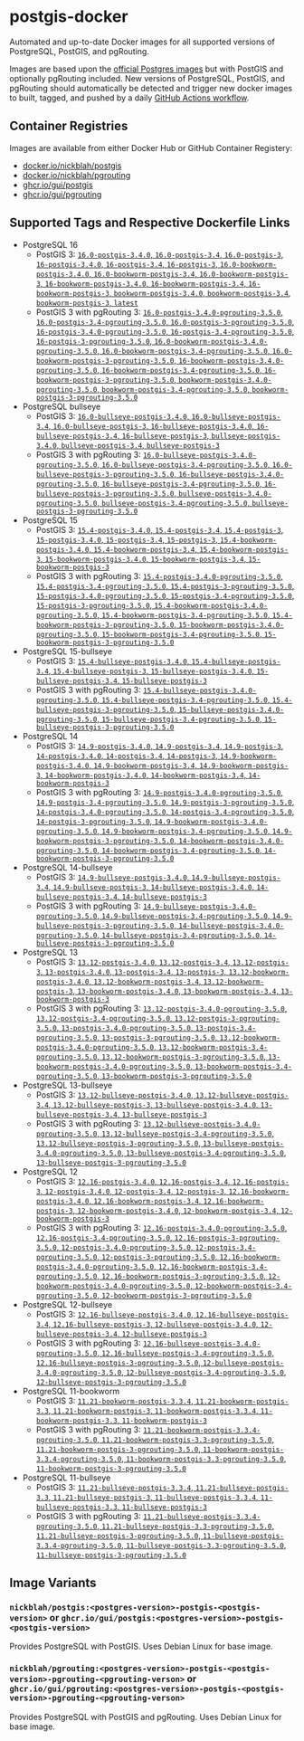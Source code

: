 # postgis-docker

Automated and up-to-date Docker images for all supported versions of PostgreSQL, PostGIS, and pgRouting.

Images are based upon the [official Postgres images](https://hub.docker.com/_/postgres) but with PostGIS and optionally pgRouting included. New versions of PostgreSQL, PostGIS, and pgRouting should automatically be detected and trigger new docker images to built, tagged, and pushed by a daily [GitHub Actions workflow](https://github.com/GUI/postgis-docker/blob/main/.github/workflows/main.yml).

## Container Registries

Images are available from either Docker Hub or GitHub Container Registery:

- [docker.io/nickblah/postgis](https://hub.docker.com/r/nickblah/postgis)
- [docker.io/nickblah/pgrouting](https://hub.docker.com/r/nickblah/pgrouting)
- [ghcr.io/gui/postgis](https://github.com/users/GUI/packages/container/package/postgis)
- [ghcr.io/gui/pgrouting](https://github.com/users/GUI/packages/container/package/pgrouting)

## Supported Tags and Respective Dockerfile Links

- PostgreSQL 16
  - PostGIS 3: [`16.0-postgis-3.4.0`, `16.0-postgis-3.4`, `16.0-postgis-3`, `16-postgis-3.4.0`, `16-postgis-3.4`, `16-postgis-3`, `16.0-bookworm-postgis-3.4.0`, `16.0-bookworm-postgis-3.4`, `16.0-bookworm-postgis-3`, `16-bookworm-postgis-3.4.0`, `16-bookworm-postgis-3.4`, `16-bookworm-postgis-3`, `bookworm-postgis-3.4.0`, `bookworm-postgis-3.4`, `bookworm-postgis-3`, `latest`](https://github.com/GUI/variant-docker/blob/main/16/bookworm/postgis-3/Dockerfile)
  - PostGIS 3 with pgRouting 3: [`16.0-postgis-3.4.0-pgrouting-3.5.0`, `16.0-postgis-3.4-pgrouting-3.5.0`, `16.0-postgis-3-pgrouting-3.5.0`, `16-postgis-3.4.0-pgrouting-3.5.0`, `16-postgis-3.4-pgrouting-3.5.0`, `16-postgis-3-pgrouting-3.5.0`, `16.0-bookworm-postgis-3.4.0-pgrouting-3.5.0`, `16.0-bookworm-postgis-3.4-pgrouting-3.5.0`, `16.0-bookworm-postgis-3-pgrouting-3.5.0`, `16-bookworm-postgis-3.4.0-pgrouting-3.5.0`, `16-bookworm-postgis-3.4-pgrouting-3.5.0`, `16-bookworm-postgis-3-pgrouting-3.5.0`, `bookworm-postgis-3.4.0-pgrouting-3.5.0`, `bookworm-postgis-3.4-pgrouting-3.5.0`, `bookworm-postgis-3-pgrouting-3.5.0`](https://github.com/GUI/variant-docker/blob/main/16/bookworm/postgis-3-pgrouting-3/Dockerfile)
- PostgreSQL bullseye
  - PostGIS 3: [`16.0-bullseye-postgis-3.4.0`, `16.0-bullseye-postgis-3.4`, `16.0-bullseye-postgis-3`, `16-bullseye-postgis-3.4.0`, `16-bullseye-postgis-3.4`, `16-bullseye-postgis-3`, `bullseye-postgis-3.4.0`, `bullseye-postgis-3.4`, `bullseye-postgis-3`](https://github.com/GUI/variant-docker/blob/main/16/bullseye/postgis-3/Dockerfile)
  - PostGIS 3 with pgRouting 3: [`16.0-bullseye-postgis-3.4.0-pgrouting-3.5.0`, `16.0-bullseye-postgis-3.4-pgrouting-3.5.0`, `16.0-bullseye-postgis-3-pgrouting-3.5.0`, `16-bullseye-postgis-3.4.0-pgrouting-3.5.0`, `16-bullseye-postgis-3.4-pgrouting-3.5.0`, `16-bullseye-postgis-3-pgrouting-3.5.0`, `bullseye-postgis-3.4.0-pgrouting-3.5.0`, `bullseye-postgis-3.4-pgrouting-3.5.0`, `bullseye-postgis-3-pgrouting-3.5.0`](https://github.com/GUI/variant-docker/blob/main/16/bullseye/postgis-3-pgrouting-3/Dockerfile)
- PostgreSQL 15
  - PostGIS 3: [`15.4-postgis-3.4.0`, `15.4-postgis-3.4`, `15.4-postgis-3`, `15-postgis-3.4.0`, `15-postgis-3.4`, `15-postgis-3`, `15.4-bookworm-postgis-3.4.0`, `15.4-bookworm-postgis-3.4`, `15.4-bookworm-postgis-3`, `15-bookworm-postgis-3.4.0`, `15-bookworm-postgis-3.4`, `15-bookworm-postgis-3`](https://github.com/GUI/variant-docker/blob/main/15/bookworm/postgis-3/Dockerfile)
  - PostGIS 3 with pgRouting 3: [`15.4-postgis-3.4.0-pgrouting-3.5.0`, `15.4-postgis-3.4-pgrouting-3.5.0`, `15.4-postgis-3-pgrouting-3.5.0`, `15-postgis-3.4.0-pgrouting-3.5.0`, `15-postgis-3.4-pgrouting-3.5.0`, `15-postgis-3-pgrouting-3.5.0`, `15.4-bookworm-postgis-3.4.0-pgrouting-3.5.0`, `15.4-bookworm-postgis-3.4-pgrouting-3.5.0`, `15.4-bookworm-postgis-3-pgrouting-3.5.0`, `15-bookworm-postgis-3.4.0-pgrouting-3.5.0`, `15-bookworm-postgis-3.4-pgrouting-3.5.0`, `15-bookworm-postgis-3-pgrouting-3.5.0`](https://github.com/GUI/variant-docker/blob/main/15/bookworm/postgis-3-pgrouting-3/Dockerfile)
- PostgreSQL 15-bullseye
  - PostGIS 3: [`15.4-bullseye-postgis-3.4.0`, `15.4-bullseye-postgis-3.4`, `15.4-bullseye-postgis-3`, `15-bullseye-postgis-3.4.0`, `15-bullseye-postgis-3.4`, `15-bullseye-postgis-3`](https://github.com/GUI/variant-docker/blob/main/15/bullseye/postgis-3/Dockerfile)
  - PostGIS 3 with pgRouting 3: [`15.4-bullseye-postgis-3.4.0-pgrouting-3.5.0`, `15.4-bullseye-postgis-3.4-pgrouting-3.5.0`, `15.4-bullseye-postgis-3-pgrouting-3.5.0`, `15-bullseye-postgis-3.4.0-pgrouting-3.5.0`, `15-bullseye-postgis-3.4-pgrouting-3.5.0`, `15-bullseye-postgis-3-pgrouting-3.5.0`](https://github.com/GUI/variant-docker/blob/main/15/bullseye/postgis-3-pgrouting-3/Dockerfile)
- PostgreSQL 14
  - PostGIS 3: [`14.9-postgis-3.4.0`, `14.9-postgis-3.4`, `14.9-postgis-3`, `14-postgis-3.4.0`, `14-postgis-3.4`, `14-postgis-3`, `14.9-bookworm-postgis-3.4.0`, `14.9-bookworm-postgis-3.4`, `14.9-bookworm-postgis-3`, `14-bookworm-postgis-3.4.0`, `14-bookworm-postgis-3.4`, `14-bookworm-postgis-3`](https://github.com/GUI/variant-docker/blob/main/14/bookworm/postgis-3/Dockerfile)
  - PostGIS 3 with pgRouting 3: [`14.9-postgis-3.4.0-pgrouting-3.5.0`, `14.9-postgis-3.4-pgrouting-3.5.0`, `14.9-postgis-3-pgrouting-3.5.0`, `14-postgis-3.4.0-pgrouting-3.5.0`, `14-postgis-3.4-pgrouting-3.5.0`, `14-postgis-3-pgrouting-3.5.0`, `14.9-bookworm-postgis-3.4.0-pgrouting-3.5.0`, `14.9-bookworm-postgis-3.4-pgrouting-3.5.0`, `14.9-bookworm-postgis-3-pgrouting-3.5.0`, `14-bookworm-postgis-3.4.0-pgrouting-3.5.0`, `14-bookworm-postgis-3.4-pgrouting-3.5.0`, `14-bookworm-postgis-3-pgrouting-3.5.0`](https://github.com/GUI/variant-docker/blob/main/14/bookworm/postgis-3-pgrouting-3/Dockerfile)
- PostgreSQL 14-bullseye
  - PostGIS 3: [`14.9-bullseye-postgis-3.4.0`, `14.9-bullseye-postgis-3.4`, `14.9-bullseye-postgis-3`, `14-bullseye-postgis-3.4.0`, `14-bullseye-postgis-3.4`, `14-bullseye-postgis-3`](https://github.com/GUI/variant-docker/blob/main/14/bullseye/postgis-3/Dockerfile)
  - PostGIS 3 with pgRouting 3: [`14.9-bullseye-postgis-3.4.0-pgrouting-3.5.0`, `14.9-bullseye-postgis-3.4-pgrouting-3.5.0`, `14.9-bullseye-postgis-3-pgrouting-3.5.0`, `14-bullseye-postgis-3.4.0-pgrouting-3.5.0`, `14-bullseye-postgis-3.4-pgrouting-3.5.0`, `14-bullseye-postgis-3-pgrouting-3.5.0`](https://github.com/GUI/variant-docker/blob/main/14/bullseye/postgis-3-pgrouting-3/Dockerfile)
- PostgreSQL 13
  - PostGIS 3: [`13.12-postgis-3.4.0`, `13.12-postgis-3.4`, `13.12-postgis-3`, `13-postgis-3.4.0`, `13-postgis-3.4`, `13-postgis-3`, `13.12-bookworm-postgis-3.4.0`, `13.12-bookworm-postgis-3.4`, `13.12-bookworm-postgis-3`, `13-bookworm-postgis-3.4.0`, `13-bookworm-postgis-3.4`, `13-bookworm-postgis-3`](https://github.com/GUI/variant-docker/blob/main/13/bookworm/postgis-3/Dockerfile)
  - PostGIS 3 with pgRouting 3: [`13.12-postgis-3.4.0-pgrouting-3.5.0`, `13.12-postgis-3.4-pgrouting-3.5.0`, `13.12-postgis-3-pgrouting-3.5.0`, `13-postgis-3.4.0-pgrouting-3.5.0`, `13-postgis-3.4-pgrouting-3.5.0`, `13-postgis-3-pgrouting-3.5.0`, `13.12-bookworm-postgis-3.4.0-pgrouting-3.5.0`, `13.12-bookworm-postgis-3.4-pgrouting-3.5.0`, `13.12-bookworm-postgis-3-pgrouting-3.5.0`, `13-bookworm-postgis-3.4.0-pgrouting-3.5.0`, `13-bookworm-postgis-3.4-pgrouting-3.5.0`, `13-bookworm-postgis-3-pgrouting-3.5.0`](https://github.com/GUI/variant-docker/blob/main/13/bookworm/postgis-3-pgrouting-3/Dockerfile)
- PostgreSQL 13-bullseye
  - PostGIS 3: [`13.12-bullseye-postgis-3.4.0`, `13.12-bullseye-postgis-3.4`, `13.12-bullseye-postgis-3`, `13-bullseye-postgis-3.4.0`, `13-bullseye-postgis-3.4`, `13-bullseye-postgis-3`](https://github.com/GUI/variant-docker/blob/main/13/bullseye/postgis-3/Dockerfile)
  - PostGIS 3 with pgRouting 3: [`13.12-bullseye-postgis-3.4.0-pgrouting-3.5.0`, `13.12-bullseye-postgis-3.4-pgrouting-3.5.0`, `13.12-bullseye-postgis-3-pgrouting-3.5.0`, `13-bullseye-postgis-3.4.0-pgrouting-3.5.0`, `13-bullseye-postgis-3.4-pgrouting-3.5.0`, `13-bullseye-postgis-3-pgrouting-3.5.0`](https://github.com/GUI/variant-docker/blob/main/13/bullseye/postgis-3-pgrouting-3/Dockerfile)
- PostgreSQL 12
  - PostGIS 3: [`12.16-postgis-3.4.0`, `12.16-postgis-3.4`, `12.16-postgis-3`, `12-postgis-3.4.0`, `12-postgis-3.4`, `12-postgis-3`, `12.16-bookworm-postgis-3.4.0`, `12.16-bookworm-postgis-3.4`, `12.16-bookworm-postgis-3`, `12-bookworm-postgis-3.4.0`, `12-bookworm-postgis-3.4`, `12-bookworm-postgis-3`](https://github.com/GUI/variant-docker/blob/main/12/bookworm/postgis-3/Dockerfile)
  - PostGIS 3 with pgRouting 3: [`12.16-postgis-3.4.0-pgrouting-3.5.0`, `12.16-postgis-3.4-pgrouting-3.5.0`, `12.16-postgis-3-pgrouting-3.5.0`, `12-postgis-3.4.0-pgrouting-3.5.0`, `12-postgis-3.4-pgrouting-3.5.0`, `12-postgis-3-pgrouting-3.5.0`, `12.16-bookworm-postgis-3.4.0-pgrouting-3.5.0`, `12.16-bookworm-postgis-3.4-pgrouting-3.5.0`, `12.16-bookworm-postgis-3-pgrouting-3.5.0`, `12-bookworm-postgis-3.4.0-pgrouting-3.5.0`, `12-bookworm-postgis-3.4-pgrouting-3.5.0`, `12-bookworm-postgis-3-pgrouting-3.5.0`](https://github.com/GUI/variant-docker/blob/main/12/bookworm/postgis-3-pgrouting-3/Dockerfile)
- PostgreSQL 12-bullseye
  - PostGIS 3: [`12.16-bullseye-postgis-3.4.0`, `12.16-bullseye-postgis-3.4`, `12.16-bullseye-postgis-3`, `12-bullseye-postgis-3.4.0`, `12-bullseye-postgis-3.4`, `12-bullseye-postgis-3`](https://github.com/GUI/variant-docker/blob/main/12/bullseye/postgis-3/Dockerfile)
  - PostGIS 3 with pgRouting 3: [`12.16-bullseye-postgis-3.4.0-pgrouting-3.5.0`, `12.16-bullseye-postgis-3.4-pgrouting-3.5.0`, `12.16-bullseye-postgis-3-pgrouting-3.5.0`, `12-bullseye-postgis-3.4.0-pgrouting-3.5.0`, `12-bullseye-postgis-3.4-pgrouting-3.5.0`, `12-bullseye-postgis-3-pgrouting-3.5.0`](https://github.com/GUI/variant-docker/blob/main/12/bullseye/postgis-3-pgrouting-3/Dockerfile)
- PostgreSQL 11-bookworm
  - PostGIS 3: [`11.21-bookworm-postgis-3.3.4`, `11.21-bookworm-postgis-3.3`, `11.21-bookworm-postgis-3`, `11-bookworm-postgis-3.3.4`, `11-bookworm-postgis-3.3`, `11-bookworm-postgis-3`](https://github.com/GUI/variant-docker/blob/main/11/bookworm/postgis-3/Dockerfile)
  - PostGIS 3 with pgRouting 3: [`11.21-bookworm-postgis-3.3.4-pgrouting-3.5.0`, `11.21-bookworm-postgis-3.3-pgrouting-3.5.0`, `11.21-bookworm-postgis-3-pgrouting-3.5.0`, `11-bookworm-postgis-3.3.4-pgrouting-3.5.0`, `11-bookworm-postgis-3.3-pgrouting-3.5.0`, `11-bookworm-postgis-3-pgrouting-3.5.0`](https://github.com/GUI/variant-docker/blob/main/11/bookworm/postgis-3-pgrouting-3/Dockerfile)
- PostgreSQL 11-bullseye
  - PostGIS 3: [`11.21-bullseye-postgis-3.3.4`, `11.21-bullseye-postgis-3.3`, `11.21-bullseye-postgis-3`, `11-bullseye-postgis-3.3.4`, `11-bullseye-postgis-3.3`, `11-bullseye-postgis-3`](https://github.com/GUI/variant-docker/blob/main/11/bullseye/postgis-3/Dockerfile)
  - PostGIS 3 with pgRouting 3: [`11.21-bullseye-postgis-3.3.4-pgrouting-3.5.0`, `11.21-bullseye-postgis-3.3-pgrouting-3.5.0`, `11.21-bullseye-postgis-3-pgrouting-3.5.0`, `11-bullseye-postgis-3.3.4-pgrouting-3.5.0`, `11-bullseye-postgis-3.3-pgrouting-3.5.0`, `11-bullseye-postgis-3-pgrouting-3.5.0`](https://github.com/GUI/variant-docker/blob/main/11/bullseye/postgis-3-pgrouting-3/Dockerfile)

## Image Variants

### `nickblah/postgis:<postgres-version>-postgis-<postgis-version>` or `ghcr.io/gui/postgis:<postgres-version>-postgis-<postgis-version>`
Provides PostgreSQL with PostGIS. Uses Debian Linux for base image.

### `nickblah/pgrouting:<postgres-version>-postgis-<postgis-version>-pgrouting-<pgrouting-verson>` or `ghcr.io/gui/pgrouting:<postgres-version>-postgis-<postgis-version>-pgrouting-<pgrouting-verson>`
Provides PostgreSQL with PostGIS and pgRouting. Uses Debian Linux for base image.
